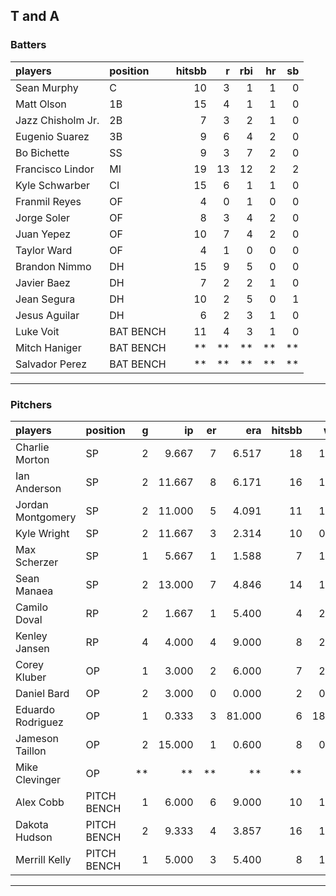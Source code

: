## T and A

### Batters

 
|players           |position  | hitsbb|  r| rbi| hr| sb| 
|:-----------------|:---------|------:|--:|---:|--:|--:| 
|Sean Murphy       |C         |     10|  3|   1|  1|  0| 
|Matt Olson        |1B        |     15|  4|   1|  1|  0| 
|Jazz Chisholm Jr. |2B        |      7|  3|   2|  1|  0| 
|Eugenio Suarez    |3B        |      9|  6|   4|  2|  0| 
|Bo Bichette       |SS        |      9|  3|   7|  2|  0| 
|Francisco Lindor  |MI        |     19| 13|  12|  2|  2| 
|Kyle Schwarber    |CI        |     15|  6|   1|  1|  0| 
|Franmil Reyes     |OF        |      4|  0|   1|  0|  0| 
|Jorge Soler       |OF        |      8|  3|   4|  2|  0| 
|Juan Yepez        |OF        |     10|  7|   4|  2|  0| 
|Taylor Ward       |OF        |      4|  1|   0|  0|  0| 
|Brandon Nimmo     |DH        |     15|  9|   5|  0|  0| 
|Javier Baez       |DH        |      7|  2|   2|  1|  0| 
|Jean Segura       |DH        |     10|  2|   5|  0|  1| 
|Jesus Aguilar     |DH        |      6|  2|   3|  1|  0| 
|Luke Voit         |BAT BENCH |     11|  4|   3|  1|  0| 
|Mitch Haniger     |BAT BENCH |     **| **|  **| **| **| 
|Salvador Perez    |BAT BENCH |     **| **|  **| **| **| 


* * *

### Pitchers

 
|players           |position    |  g|     ip| er|    era| hitsbb|   whip| so|  w| sv| 
|:-----------------|:-----------|--:|------:|--:|------:|------:|------:|--:|--:|--:| 
|Charlie Morton    |SP          |  2|  9.667|  7|  6.517|     18|  1.862|  9|  1|  0| 
|Ian Anderson      |SP          |  2| 11.667|  8|  6.171|     16|  1.371| 11|  0|  0| 
|Jordan Montgomery |SP          |  2| 11.000|  5|  4.091|     11|  1.000|  8|  0|  0| 
|Kyle Wright       |SP          |  2| 11.667|  3|  2.314|     10|  0.857| 11|  1|  0| 
|Max Scherzer      |SP          |  1|  5.667|  1|  1.588|      7|  1.235|  4|  1|  0| 
|Sean Manaea       |SP          |  2| 13.000|  7|  4.846|     14|  1.077| 10|  0|  0| 
|Camilo Doval      |RP          |  2|  1.667|  1|  5.400|      4|  2.400|  1|  0|  0| 
|Kenley Jansen     |RP          |  4|  4.000|  4|  9.000|      8|  2.000|  5|  1|  2| 
|Corey Kluber      |OP          |  1|  3.000|  2|  6.000|      7|  2.333|  2|  0|  0| 
|Daniel Bard       |OP          |  2|  3.000|  0|  0.000|      2|  0.667|  4|  1|  1| 
|Eduardo Rodriguez |OP          |  1|  0.333|  3| 81.000|      6| 18.000|  0|  0|  0| 
|Jameson Taillon   |OP          |  2| 15.000|  1|  0.600|      8|  0.533| 12|  1|  0| 
|Mike Clevinger    |OP          | **|     **| **|     **|     **|     **| **| **| **| 
|Alex Cobb         |PITCH BENCH |  1|  6.000|  6|  9.000|     10|  1.667|  7|  0|  0| 
|Dakota Hudson     |PITCH BENCH |  2|  9.333|  4|  3.857|     16|  1.714|  5|  0|  0| 
|Merrill Kelly     |PITCH BENCH |  1|  5.000|  3|  5.400|      8|  1.600|  2|  0|  0| 


* * *


